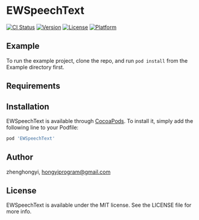 # EWSpeechText

[![CI Status](https://img.shields.io/travis/zhenghongyi/EWSpeechText.svg?style=flat)](https://travis-ci.org/zhenghongyi/EWSpeechText)
[![Version](https://img.shields.io/cocoapods/v/EWSpeechText.svg?style=flat)](https://cocoapods.org/pods/EWSpeechText)
[![License](https://img.shields.io/cocoapods/l/EWSpeechText.svg?style=flat)](https://cocoapods.org/pods/EWSpeechText)
[![Platform](https://img.shields.io/cocoapods/p/EWSpeechText.svg?style=flat)](https://cocoapods.org/pods/EWSpeechText)

## Example

To run the example project, clone the repo, and run `pod install` from the Example directory first.

## Requirements

## Installation

EWSpeechText is available through [CocoaPods](https://cocoapods.org). To install
it, simply add the following line to your Podfile:

```ruby
pod 'EWSpeechText'
```

## Author

zhenghongyi, hongyiprogram@gmail.com

## License

EWSpeechText is available under the MIT license. See the LICENSE file for more info.

